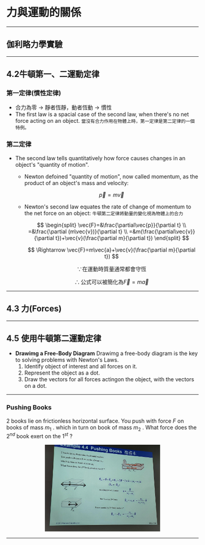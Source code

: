 # 力與運動的關係

---

## 伽利略力學實驗

---

## 4.2牛頓第一、二運動定律

### 第一定律(慣性定律)

* 合力為零 $\rightarrow$ 靜者恆靜，動者恆動 $\rightarrow$ 慣性
* The first law is a spacial case of the second law, when there's no net force acting on an object.
  `當沒有合力作用在物體上時，第一定律是第二定律的一個特例。`

### 第二定律

* The second law tells quantitatively how force causes changes in an object's "quantity of motion".
  * Newton defoined "quantity of motion", now called momentum, as the product of an object's mass and velocity:

    $$ \vec{p}=m\vec{v} $$

  * Newton's second law equates the rate of change of momentum to the net force on an object:
  `牛頓第二定律將動量的變化視為物體上的合力`

    $$
    \begin{split}
    \vec{F}=&\frac{\partial\vec{p}}{\partial t} \\
    =&\frac{\partial (m\vec{v})}{\partial t} \\
    =&m(\frac{\partial\vec{v}}{\partial t})+\vec{v}(\frac{\partial m}{\partial t})
    \end{split}
    $$

    $$
    \Rightarrow \vec{F}=m\vec{a}+\vec{v}(\frac{\partial m}{\partial t})
    $$

    $$
    \because \text{在運動時質量通常都會守恆}
    $$

    $$
    \therefore \text{公式可以被簡化為} \vec{F}=m\vec{a}
    $$

---

## 4.3 力(Forces)

---

## 4.5 使用牛頓第二運動定律

* **Drawimg a Free-Body Diagram**
  Drawimg a free-body diagram is the key to solving problems with Newton's Laws.
  1. Identify object of interest and all forces on it.
  2. Represent the object as a dot.
  3. Draw the vectors for all forces actingon the object, with the vectors on a dot.

---

### Pushing Books

2 books lie on frictionless horizontal surface. You push with force $F$ on books of mass $m_1$ . which in turn on book of mass $m_2$ . What force does the $2^{nd}$ book exert on the $1^{st}$ ?

<div align="center"><img src=./Picture/IMG20221121164926.jpg width=60%></div>

---

